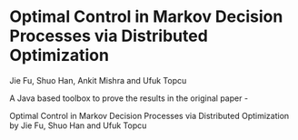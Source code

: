 # Optimal Control in Markov Decision Processes via Distributed Optimization
Jie Fu, Shuo Han, Ankit Mishra and Ufuk Topcu


A Java based toolbox to prove the results in the original paper -

Optimal Control in Markov Decision Processes via Distributed Optimization by
Jie Fu, Shuo Han and Ufuk Topcu
